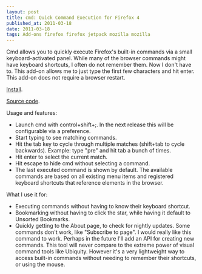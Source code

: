 ```yaml
---
layout: post
title: cmd: Quick Command Execution for Firefox 4
published_at: 2011-03-18
date: 2011-03-18
tags: Add-ons firefox firefox jetpack mozilla mozilla
---
```


Cmd allows you to quickly execute Firefox's built-in commands via a  small keyboard-activated panel. While many of the browser commands might have  keyboard shortcuts, I often do not remember them. Now I don't have to.  This add-on allows me to just type the first few characters and hit  enter. This add-on does not require a browser restart.

[Install](http://people.mozilla.com/~dietrich/cmd.xpi "Install cmd").

[Source code](https://github.com/autonome/cmd "Source code").

Usage and features:

*   Launch cmd with control+shift+;. In the next release this will be configurable via a preference.
*   Start typing to see matching commands.
*   Hit  the tab key to cycle through multiple matches (shift+tab to cycle  backwards). Example: type "pre" and hit tab a bunch of times.
*   Hit enter to select the current match.
*   Hit escape to hide cmd without selecting a command.
*   The last executed command is shown by default.
The  available commands are based on all existing menu items and registered  keyboard shortcuts that reference <command> elements in the  browser.

What I use it for:

*   Executing commands without having to know their keyboard shortcut.
*   Bookmarking without having to click the star, while having it default to Unsorted Bookmarks.
*   Quickly getting to the About page, to check for nightly updates.
Some commands don't work, like "Subscribe to page". I would really like this command to work. Perhaps in the future I'll add an API for creating new commands. This tool will never compare to the extreme power of visual command tools like Ubiquity. However it's a very lightweight way to access built-in commands without needing to remember their shortcuts, or using the mouse.